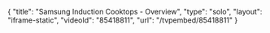 {
    "title": "Samsung Induction Cooktops - Overview",
    "type": "solo",
    "layout": "iframe-static",
    "videoId": "85418811",
    "url": "\/tvpembed\/85418811"
}